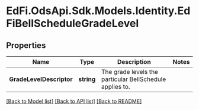 # EdFi.OdsApi.Sdk.Models.Identity.EdFiBellScheduleGradeLevel
## Properties

Name | Type | Description | Notes
------------ | ------------- | ------------- | -------------
**GradeLevelDescriptor** | **string** | The grade levels the particular BellSchedule applies to. | 

[[Back to Model list]](../README.md#documentation-for-models) [[Back to API list]](../README.md#documentation-for-api-endpoints) [[Back to README]](../README.md)

